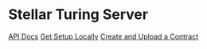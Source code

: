 # Stellar Turing Server

[API Docs](https://www.notion.so/tyvdh/Turing-Signing-Servers-661f3ff0de5143c1bd3c6fb52ae88dae)
[Get Setup Locally](https://youtu.be/StYbvqQnyuc)
[Create and Upload a Contract](https://youtu.be/n_XQV53YkyA)
